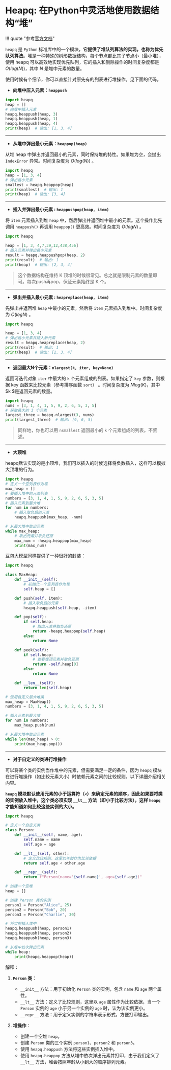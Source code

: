# Heapq: 在Python中灵活地使用数据结构“堆”

!!! quote "参考[官方文档](https://docs.python.org/3/library/heapq.html)"

`heapq` 是 `Python` 标准库中的一个模块，**它提供了堆队列算法的实现，也称为优先队列算法**。堆是一种特殊的树形数据结构，每个节点都比其子节点小（最小堆），使用 heapq 可以高效地实现优先队列，它的插入和删除操作的时间复杂度都是 $O(log(N))$，其中 $N$ 是堆中元素的数量。

使用时候有个细节，你可以直接针对原先有的列表进行堆操作。见下面的代码。

- **向堆中压入元素：`heappush`**

```python
import heapq
heap = []
# 向堆中插入元素
heapq.heappush(heap, 3)
heapq.heappush(heap, 1)
heapq.heappush(heap, 4)
print(heap)  # 输出: [1, 3, 4]
```

-----

- **从堆中弹出最小元素：`heappop(heap)`**

从堆 heap 中弹出并返回最小的元素，同时保持堆的特性。如果堆为空，会抛出 `IndexError` 异常。时间复杂度为 $O(log(N))$ 。

```python
import heapq
heap = [1, 3, 4]
# 弹出最小元素
smallest = heapq.heappop(heap)
print(smallest)  # 输出: 1
print(heap)  # 输出: [3, 4]
```

-----

- **插入并弹出最小元素 : `heappushpop(heap, item)`**

将 `item` 元素插入到堆 `heap` 中，然后弹出并返回堆中最小的元素。这个操作比先调用 `heappush()` 再调用 `heappop()` 更高效。时间复杂度为 $O(logN)$ 。

```python
import heapq

heap = [1, 3, 4,7,39,12,438,456]
# 插入元素并弹出最小元素
result = heapq.heappushpop(heap, 2)
print(result)  # 输出: 1
print(heap)  # 输出: [2, 3, 4]
```

> 这个数据结构在维持 K 顶堆的时候很常见。总之就是限制元素的数量即可。每次push再pop，保证元素始终是 K 个。

----

- **弹出并插入最小元素 : `heapreplace(heap, item)`**

先弹出并返回堆 `heap` 中最小的元素，然后将 `item` 元素插入到堆中。时间复杂度为 $O(logN)$ 。

```python
import heapq

heap = [1, 3, 4]
# 弹出最小元素并插入新元素
result = heapq.heapreplace(heap, 2)
print(result)  # 输出: 1
print(heap)  # 输出: [2, 3, 4]
```

-----

- **返回最大N个元素：`nlargest(k, iter, key=None)`**

返回可迭代对象 `iter` 中最大的 `k` 个元素组成的列表。如果指定了 `key` 参数，则根据 key 函数来比较元素（参考排序函数 `sort`） 。时间复杂度为 $Nlog(K)$，其中 $k $是返回元素的数量。


```python
import heapq
nums = [3, 1, 4, 1, 5, 9, 2, 6, 5, 3, 5]
# 获取最大的 3 个元素
largest_three = heapq.nlargest(3, nums)
print(largest_three)  # 输出: [9, 6, 5]
```

> 同样地，你也可以用 `nsmallest` 返回最小的 `k` 个元素组成的列表。不赘述。

-----

- **大顶堆**

heapq默认实现的是小顶堆，我们可以插入的时候选择将负数插入，这样可以模拟大顶堆的行为。

```python
import heapq
# 定义一个空列表作为堆
max_heap = []
# 要插入堆中的元素列表
numbers = [3, 1, 4, 1, 5, 9, 2, 6, 5, 3, 5]
# 插入元素到最大堆
for num in numbers:
    # 插入取负后的元素
    heapq.heappush(max_heap, -num)

# 从最大堆中取出元素
while max_heap:
    # 取出元素并取负还原
    max_num = -heapq.heappop(max_heap)
    print(max_num)
```

豆包大模型同样提供了一种很好的封装：

```python
import heapq

class MaxHeap:
    def __init__(self):
        # 初始化一个空列表作为堆
        self.heap = []

    def push(self, item):
        # 插入取负后的元素
        heapq.heappush(self.heap, -item)

    def pop(self):
        if self.heap:
            # 取出元素并取负还原
            return -heapq.heappop(self.heap)
        else:
            return None

    def peek(self):
        if self.heap:
            # 查看堆顶元素并取负还原
            return -self.heap[0]
        else:
            return None

    def __len__(self):
        return len(self.heap)

# 使用自定义最大堆类
max_heap = MaxHeap()
numbers = [3, 1, 4, 1, 5, 9, 2, 6, 5, 3, 5]

# 插入元素到最大堆
for num in numbers:
    max_heap.push(num)

# 从最大堆中取出元素
while len(max_heap) > 0:
    print(max_heap.pop())
```

-----

- **对于自定义的类进行堆操作**


可以将某个类的实例当作堆中的元素，但需要满足一定的条件，因为 `heapq` 模块在进行堆操作（如比较元素大小）时依赖元素之间的比较规则。以下详细介绍相关内容。

**`heapq` 模块默认使用元素的小于运算符（`<`）来确定元素的顺序，因此如果要将类的实例放入堆中，这个类必须实现 `__lt__` 方法（即小于比较方法），这样 `heapq` 才能知道如何比较这些实例的大小。**


```python
import heapq

# 定义一个自定义类
class Person:
    def __init__(self, name, age):
        self.name = name
        self.age = age

    def __lt__(self, other):
        # 定义比较规则，这里以年龄作为比较依据
        return self.age < other.age

    def __repr__(self):
        return f"Person(name='{self.name}', age={self.age})"

# 创建一个空堆
heap = []

# 创建 Person 类的实例
person1 = Person("Alice", 25)
person2 = Person("Bob", 20)
person3 = Person("Charlie", 30)

# 将实例插入堆中
heapq.heappush(heap, person1)
heapq.heappush(heap, person2)
heapq.heappush(heap, person3)

# 从堆中依次弹出元素
while heap:
    print(heapq.heappop(heap))
```

解释：

1. **`Person` 类**：
    - `__init__` 方法：用于初始化 `Person` 类的实例，包含 `name` 和 `age` 两个属性。
    - `__lt__` 方法：定义了比较规则，这里以 `age` 属性作为比较依据，当一个 `Person` 实例的 `age` 小于另一个实例的 `age` 时，认为该实例更小。
    - `__repr__` 方法：用于定义实例的字符串表示形式，方便打印输出。

2. **堆操作**：
    - 创建一个空堆 `heap`。
    - 创建 `Person` 类的三个实例 `person1`、`person2` 和 `person3`。
    - 使用 `heapq.heappush` 方法将这些实例插入堆中。
    - 使用 `heapq.heappop` 方法从堆中依次弹出元素并打印，由于我们定义了 `__lt__` 方法，堆会按照年龄从小到大的顺序排列元素。

